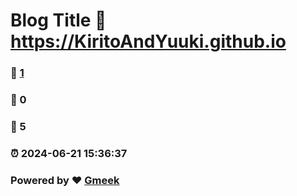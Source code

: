 # Blog Title :link: https://KiritoAndYuuki.github.io 
### :page_facing_up: [1](https://KiritoAndYuuki.github.io/tag.html) 
### :speech_balloon: 0 
### :hibiscus: 5 
### :alarm_clock: 2024-06-21 15:36:37 
### Powered by :heart: [Gmeek](https://github.com/Meekdai/Gmeek)
